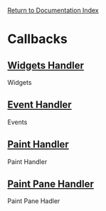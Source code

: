 [Return to Documentation Index](/README.md)

# Callbacks

## [Widgets Handler](#widgets-handler)

Widgets

## [Event Handler](#event-handler)

Events

## [Paint Handler](#paint-handler)

Paint Handler

## [Paint Pane Handler](#paintPane-handler)

Paint Pane Hadler
